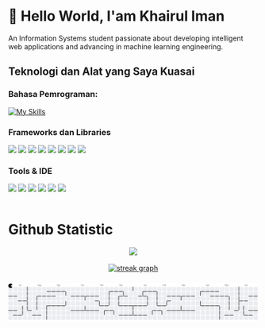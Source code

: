 # 👋 Hello World, I'am Khairul Iman

An Information Systems student passionate about developing intelligent web applications and advancing in machine learning engineering.

## Teknologi dan Alat yang Saya Kuasai

### **Bahasa Pemrograman:**

[![My Skills](https://skillicons.dev/icons?i=html,css,js,py,php)](https://skillicons.dev)

### **Frameworks dan Libraries**

 <img src="https://img.shields.io/badge/next%20js-000000?style=for-the-badge&logo=nextdotjs&logoColor=white" /> <img src="https://img.shields.io/badge/React-20232A?style=for-the-badge&logo=react&logoColor=61DAFB" />
 <img src="https://img.shields.io/badge/Vite-B73BFE?style=for-the-badge&logo=vite&logoColor=FFD62E" />
 <img src="https://img.shields.io/badge/shadcn%2Fui-000000?style=for-the-badge&logo=shadcnui&logoColor=white" />
 <img src="https://img.shields.io/badge/Tailwind_CSS-38B2AC?style=for-the-badge&logo=tailwind-css&logoColor=white" />
 <img src="https://img.shields.io/badge/Laravel-FF2D20?style=for-the-badge&logo=laravel&logoColor=white" />
 <img src="https://img.shields.io/badge/TensorFlow-FF6F00?style=for-the-badge&logo=TensorFlow&logoColor=white" />
 <img src="https://img.shields.io/badge/scikit_learn-F7931E?style=for-the-badge&logo=scikit-learn&logoColor=white" />

### **Tools & IDE**

<img src="https://img.shields.io/badge/VSCode-0078D4?style=for-the-badge&logo=visual%20studio%20code&logoColor=white"> <img src="https://img.shields.io/badge/GIT-E44C30?style=for-the-badge&logo=git&logoColor=white">
<img src="https://img.shields.io/badge/Jupyter-F37626.svg?&style=for-the-badge&logo=Jupyter&logoColor=white">
<img src="https://img.shields.io/badge/Colab-F9AB00?style=for-the-badge&logo=googlecolab&color=525252">
<img src="https://img.shields.io/badge/Figma-F24E1E?style=for-the-badge&logo=figma&logoColor=white">
<img src="https://img.shields.io/badge/Adobe%20Illustrator-FF9A00?style=for-the-badge&logo=adobe%20illustrator&logoColor=white"><br><br>

# Github Statistic

<p align="center">
    <a href="https://github.com/FoolByte">
     <img src="https://github-readme-stats.vercel.app/api?username=FoolByte&show_icons=true&theme=dark&include_all_commits=true&count_private=true"/>
<div align="center">
  <img src="https://streak-stats.demolab.com?user=FoolByte&locale=en&mode=daily&theme=dark&hide_border=false&border_radius=5&order=3" height="220" alt="streak graph"  />
</div>

###

<picture>
  <source media="(prefers-color-scheme: dark)" srcset="https://raw.githubusercontent.com/FoolByte/FoolByte/output/pacman-contribution-graph-dark.svg">
  <source media="(prefers-color-scheme: light)" srcset="https://raw.githubusercontent.com/FoolByte/FoolByte/output/pacman-contribution-graph.svg">
  <img alt="pacman contribution graph" src="https://raw.githubusercontent.com/FoolByte/FoolByte/output/pacman-contribution-graph.svg">
</picture>
